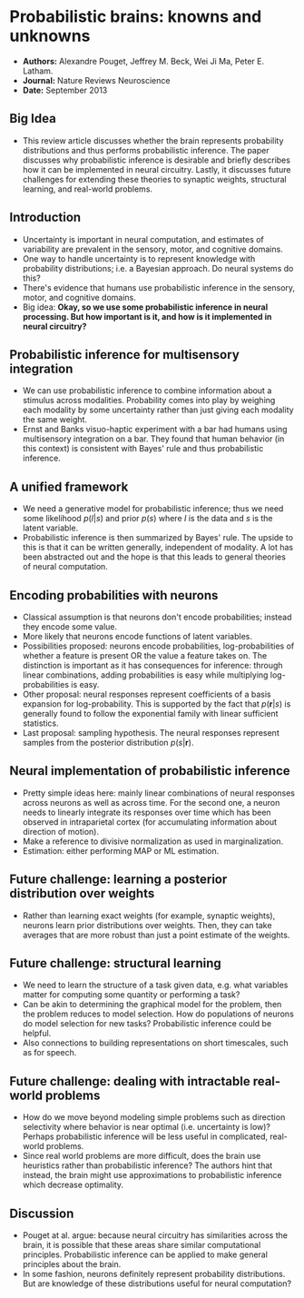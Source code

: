 # Probabilistic brains: knowns and unknowns
* **Authors:** Alexandre Pouget, Jeffrey M. Beck, Wei Ji Ma, Peter E. Latham.
* **Journal:** Nature Reviews Neuroscience
* **Date:** September 2013

## Big Idea
* This review article discusses whether the brain represents probability distributions and thus performs probabilistic inference. The paper discusses why probabilistic inference is desirable and briefly describes how it can be implemented in neural circuitry. Lastly, it discusses future challenges for extending these theories to synaptic weights, structural learning, and real-world problems. 

## Introduction
* Uncertainty is important in neural computation, and estimates of variability are prevalent in the sensory, motor, and cognitive domains.
* One way to handle uncertainty is to represent knowledge with probability distributions; i.e. a Bayesian approach. Do neural systems do this?
* There's evidence that humans use probabilistic inference in the sensory, motor, and cognitive domains. 
* Big idea: **Okay, so we use some probabilistic inference in neural processing. But how important is it, and how is it implemented in neural circuitry?**

## Probabilistic inference for multisensory integration
* We can use probabilistic inference to combine information about a stimulus across modalities. Probability comes into play by weighing each modality by some uncertainty rather than just giving each modality the same weight.
* Ernst and Banks visuo-haptic experiment with a bar had humans using multisensory integration on a bar. They found that human behavior (in this context) is consistent with Bayes' rule and thus probabilistic inference. 

## A unified framework
* We need a generative model for probabilistic inference; thus we need some likelihood $p(I|s)$ and prior $p(s)$ where $I$ is the data and $s$ is the latent variable. 
* Probabilistic inference is then summarized by Bayes' rule. The upside to this is that it can be written generally, independent of modality. A lot has been abstracted out and the hope is that this leads to general theories of neural computation. 

## Encoding probabilities with neurons
* Classical assumption is that neurons don't encode probabilities; instead they encode some value. 
* More likely that neurons encode functions of latent variables.
* Possibilities proposed: neurons encode probabilities, log-probabilities of whether a feature is present OR the value a feature takes on. The distinction is important as it has consequences for inference: through linear combinations, adding probabilities is easy while multiplying log-probabilities is easy. 
* Other proposal: neural responses represent coefficients of a basis expansion for log-probability. This is supported by the fact that $p(\mathbf{r}|s)$ is generally found to follow the exponential family with linear sufficient statistics. 
* Last proposal: sampling hypothesis. The neural responses represent samples from the posterior distribution $p(s|\mathbf{r})$. 

## Neural implementation of probabilistic inference
* Pretty simple ideas here: mainly linear combinations of neural responses across neurons as well as across time. For the second one, a neuron needs to linearly integrate its responses over time which has been observed in intraparietal cortex (for accumulating information about direction of motion).
* Make a reference to divisive normalization as used in marginalization.
* Estimation: either performing MAP or ML estimation. 

## Future challenge: learning a posterior distribution over weights
* Rather than learning exact weights (for example, synaptic weights), neurons learn prior distributions over weights. Then, they can take averages that are more robust than just a point estimate of the weights. 

## Future challenge: structural learning
* We need to learn the structure of a task given data, e.g. what variables matter for computing some quantity or performing a task?
* Can be akin to determining the graphical model for the problem, then the problem reduces to model selection. How do populations of neurons do model selection for new tasks? Probabilistic inference could be helpful.
* Also connections to building representations on short timescales, such as for speech.

## Future challenge: dealing with intractable real-world problems
* How do we move beyond modeling simple problems such as direction selectivity where behavior is near optimal (i.e. uncertainty is low)? Perhaps probabilistic inference will be less useful in complicated, real-world problems.
* Since real world problems are more difficult, does the brain use heuristics rather than probabilistic inference? The authors hint that instead, the brain might use approximations to probabilistic inference which decrease optimality. 

## Discussion
* Pouget at al. argue: because neural circuitry has similarities across the brain, it is possible that these areas share similar computational principles. Probabilistic inference can be applied to make general principles about the brain. 
* In some fashion, neurons definitely represent probability distributions. But are knowledge of these distributions useful for neural computation?